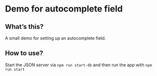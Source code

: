 # Demo for autocomplete field

## What’s this?

A small demo for setting up an autocomplete field.

## How to use?

Start the JSON server via `npm run start-db` and then run the app with `npm run start`